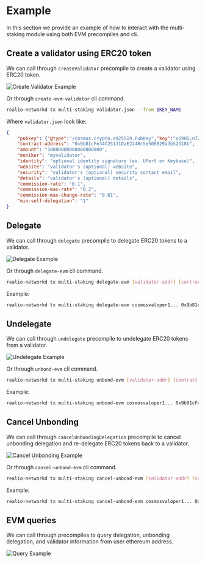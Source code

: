 <!--
order: 7
-->

# Example

In this section we provide an example of how to interact with the multi-staking module using both EVM precompiles and cli.

## Create a validator using ERC20 token

We can call through `createValidator` precompile to create a validator using ERC20 token.

![Create Validator Example](./imgs/createVal.png)

Or through `create-evm-validator` cli command.

```bash
realio-networkd tx multi-staking validator.json --from $KEY_NAME
```

Where `validator.json` look like:

```json
{
    "pubkey": {"@type":"/cosmos.crypto.ed25519.PubKey","key":"o59HSLn72AEh0dy4XKmZsFRJQMWL6aRxUeYr+1V1GBU="},
    "contract-address": "0x9b81cFe34C25131DaE2248c5e508829a3b52518b",
    "amount": "10000000000000000000",
    "moniker": "myvalidator",
    "identity": "optional identity signature (ex. UPort or Keybase)",
    "website": "validator's (optional) website",
    "security": "validator's (optional) security contact email",
    "details": "validator's (optional) details",
    "commission-rate": "0.1",
    "commission-max-rate": "0.2",
    "commission-max-change-rate": "0.01",
    "min-self-delegation": "1"
}
```

## Delegate

We can call through `delegate` precompile to delegate ERC20 tokens to a validator.

![Delegate Example](./imgs/delegate.png)

Or through `delegate-evm` cli command.

```bash
realio-networkd tx multi-staking delegate-evm [validator-addr] [contract-addr] [amount] --from $KEY_NAME
```

Example:

```bash
realio-networkd tx multi-staking delegate-evm cosmosvaloper1... 0x9b81cFe34C25131DaE2248c5e508829a3b52518b 1000000000000000000 --from $KEY_NAME
```

## Undelegate

We can call through `undelegate` precompile to undelegate ERC20 tokens from a validator.

![Undelegate Example](./imgs/unDelegate.png)

Or through `unbond-evm` cli command.

```bash
realio-networkd tx multi-staking unbond-evm [validator-addr] [contract-addr] [amount] --from $KEY_NAME
```

Example:

```bash
realio-networkd tx multi-staking unbond-evm cosmosvaloper1... 0x9b81cFe34C25131DaE2248c5e508829a3b52518b 1000000000000000000 --from $KEY_NAME
```

## Cancel Unbonding

We can call through `cancelUnbondingDelegation` precompile to cancel unbonding delegation and re-delegate ERC20 tokens back to a validator.

![Cancel Unbonding Example](./imgs/cancel_unbond.png)

Or through `cancel-unbond-evm` cli command.

```bash
realio-networkd tx multi-staking cancel-unbond-evm [validator-addr] [contract-addr] [amount] [creation-height] --from $KEY_NAME
```

Example:

```bash
realio-networkd tx multi-staking cancel-unbond-evm cosmosvaloper1... 0x9b81cFe34C25131DaE2248c5e508829a3b52518b 1000000000000000000 12345 --from $KEY_NAME
```

## EVM queries

We can call through precompiles to query delegation, unbonding delegation, and validator information from user ethereum address.

![Query Example](./imgs/query.png)
